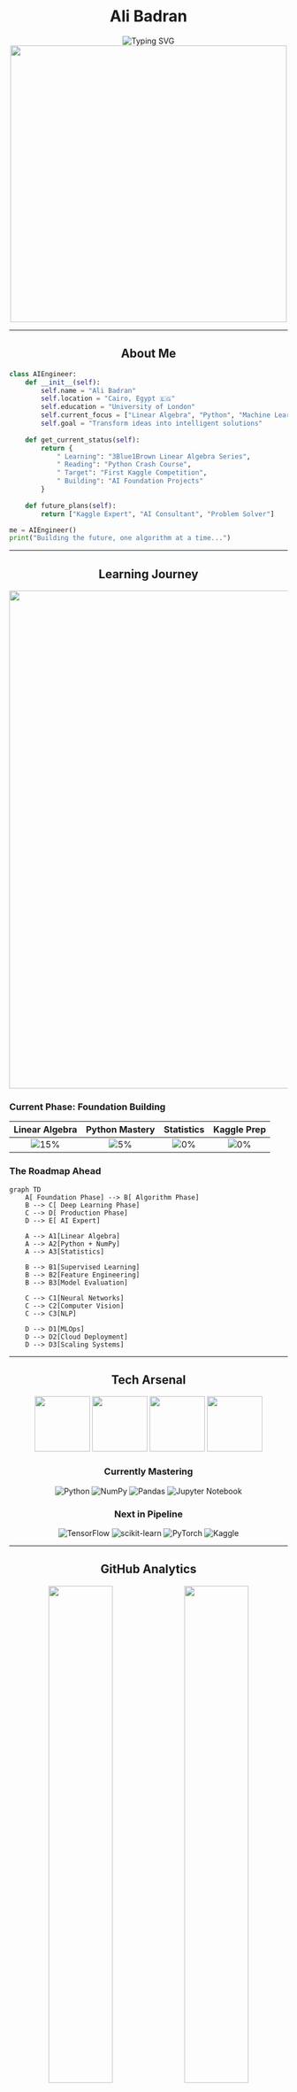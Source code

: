 <div align="center">

# Ali Badran

<img src="https://readme-typing-svg.herokuapp.com?font=Fira+Code&size=32&duration=2800&pause=2000&color=A9FEF7&center=true&vCenter=true&width=940&lines=AI%2FML+Engineer+in+Training;University+of+London+Student;Building+Tomorrow's+AI+Solutions" alt="Typing SVG" />

<img src="https://user-images.githubusercontent.com/74038190/225813708-98b745f2-7d22-48cf-9150-083f1b00d6c9.gif" width="500">

</div>

---

<div align="center">

## About Me

</div>

```python
class AIEngineer:
    def __init__(self):
        self.name = "Ali Badran"
        self.location = "Cairo, Egypt 🇪🇬"
        self.education = "University of London"
        self.current_focus = ["Linear Algebra", "Python", "Machine Learning"]
        self.goal = "Transform ideas into intelligent solutions"
        
    def get_current_status(self):
        return {
            " Learning": "3Blue1Brown Linear Algebra Series",
            " Reading": "Python Crash Course",
            " Target": "First Kaggle Competition",
            " Building": "AI Foundation Projects"
        }
        
    def future_plans(self):
        return ["Kaggle Expert", "AI Consultant", "Problem Solver"]

me = AIEngineer()
print("Building the future, one algorithm at a time...")
```

---

<div align="center">

## Learning Journey

<img src="https://user-images.githubusercontent.com/74038190/212284100-561aa473-3905-4a80-b561-0d28506553ee.gif" width="900">

</div>

### Current Phase: **Foundation Building**

<div align="center">

| **Linear Algebra** | **Python Mastery** | **Statistics** | **Kaggle Prep** |
|:---:|:---:|:---:|:---:|
| ![15%](https://progress-bar.dev/15/?scale=100&title=Progress&width=120&color=babaca&suffix=%) | ![5%](https://progress-bar.dev/5/?scale=100&title=Progress&width=120&color=babaca&suffix=%) | ![0%](https://progress-bar.dev/0/?scale=100&title=Progress&width=120&color=babaca&suffix=%) | ![0%](https://progress-bar.dev/0/?scale=100&title=Progress&width=120&color=babaca&suffix=%) |

</div>

### The Roadmap Ahead

```mermaid
graph TD
    A[ Foundation Phase] --> B[ Algorithm Phase]
    B --> C[ Deep Learning Phase]
    C --> D[ Production Phase]
    D --> E[ AI Expert]
    
    A --> A1[Linear Algebra]
    A --> A2[Python + NumPy]
    A --> A3[Statistics]
    
    B --> B1[Supervised Learning]
    B --> B2[Feature Engineering]
    B --> B3[Model Evaluation]
    
    C --> C1[Neural Networks]
    C --> C2[Computer Vision]
    C --> C3[NLP]
    
    D --> D1[MLOps]
    D --> D2[Cloud Deployment]
    D --> D3[Scaling Systems]
```

---

<div align="center">

##  Tech Arsenal

<img src="https://user-images.githubusercontent.com/74038190/212257467-871d32b7-e401-42e8-a166-fcfd7baa4c6b.gif" width="100">
<img src="https://user-images.githubusercontent.com/74038190/212257454-16e3712e-945a-4ca2-b238-408ad0bf87e6.gif" width="100">
<img src="https://user-images.githubusercontent.com/74038190/212257468-1e9a91f1-b626-4baa-b15d-5c385b7ca7d0.gif" width="100">
<img src="https://user-images.githubusercontent.com/74038190/212281775-b468df30-4edc-4bf8-a4ee-f52e1aaddc86.gif" width="100">

### Currently Mastering
![Python](https://img.shields.io/badge/python-3670A0?style=for-the-badge&logo=python&logoColor=ffdd54)
![NumPy](https://img.shields.io/badge/numpy-%23013243.svg?style=for-the-badge&logo=numpy&logoColor=white)
![Pandas](https://img.shields.io/badge/pandas-%23150458.svg?style=for-the-badge&logo=pandas&logoColor=white)
![Jupyter Notebook](https://img.shields.io/badge/jupyter-%23FA0F00.svg?style=for-the-badge&logo=jupyter&logoColor=white)

### Next in Pipeline
![TensorFlow](https://img.shields.io/badge/TensorFlow-%23FF6F00.svg?style=for-the-badge&logo=TensorFlow&logoColor=white)
![scikit-learn](https://img.shields.io/badge/scikit--learn-%23F7931E.svg?style=for-the-badge&logo=scikit-learn&logoColor=white)
![PyTorch](https://img.shields.io/badge/PyTorch-%23EE4C2C.svg?style=for-the-badge&logo=PyTorch&logoColor=white)
![Kaggle](https://img.shields.io/badge/Kaggle-035a7d?style=for-the-badge&logo=kaggle&logoColor=white)

</div>

---

<div align="center">

##  GitHub Analytics

<img src="https://github-readme-stats.vercel.app/api?username=pyritomath&show_icons=true&theme=tokyonight&hide_border=true&bg_color=1A1B27&title_color=70A5FD&icon_color=bf91f3&text_color=38BDF8" width="48%" />
<img src="https://github-readme-streak-stats.herokuapp.com/?user=pyritomath&theme=tokyonight&hide_border=true&background=1A1B27&stroke=70A5FD&ring=bf91f3&fire=38BDF8&currStreakNum=38BDF8&sideNums=38BDF8&currStreakLabel=70A5FD&sideLabels=70A5FD&dates=38BDF8" width="48%" />

<img src="https://github-readme-activity-graph.vercel.app/graph?username=pyritomath&custom_title=Contribution%20Graph&bg_color=1A1B27&color=38BDF8&line=70A5FD&point=bf91f3&area_color=70A5FD&title_color=70A5FD&area=true&hide_border=true" width="100%"/>

</div>

---

<div align="center">

##  Let's Connect & Build Together

<a href="https://www.linkedin.com/in/ali-badran-447271357/">
<img src="https://img.shields.io/badge/LinkedIn-0077B5?style=for-the-badge&logo=linkedin&logoColor=white" />
</a>
<a href="mailto:your.email@example.com">
<img src="https://img.shields.io/badge/Email-D14836?style=for-the-badge&logo=gmail&logoColor=white" />
</a>

###  Open to:
-  **Data Analysis Projects** - Let's solve real business problems
-  **Kaggle Collaborations** - Team up for competitions  
-  **Study Groups** - Learn together, grow faster
-  **AI Discussions** - Share ideas and insights

<img src="https://user-images.githubusercontent.com/74038190/212284087-bbe7e430-757e-4901-90bf-4cd2ce3e1852.gif" width="50">

</div>

---

<div align="center">

###  Philosophy

*"In the world of AI, we're not just writing code—we're crafting the future, one algorithm at a time."*

<img src="https://capsule-render.vercel.app/api?type=waving&color=gradient&height=100&section=footer&width=100%"/>

</div>
